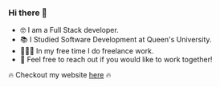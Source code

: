 ### Hi there 👋

- 🤓 I am a Full Stack developer.
- 📚 I Studied Software Development at Queen's University.
- 👨🏼‍💻 In my free time I do freelance work.
- 💬 Feel free to reach out if you would like to work together! 

🔥 Checkout my website [here](https://www.spencerv.dev/) 🔥
<!--
**Spencercv7/Spencercv7** is a ✨ _special_ ✨ repository because its `README.md` (this file) appears on your GitHub profile.

Here are some ideas to get you started:

- 🔭 I’m currently working on ...
- 🌱 I’m currently learning ...
- 👯 I’m looking to collaborate on ...
- 🤔 I’m looking for help with ...
- 💬 Ask me about ...
- 📫 How to reach me: ...
- 😄 Pronouns: ...
- ⚡ Fun fact: ...
-->
